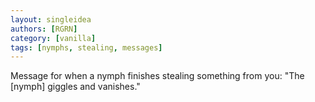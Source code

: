 ```yaml
---
layout: singleidea
authors: [RGRN]
category: [vanilla]
tags: [nymphs, stealing, messages]
---
```

Message for when a nymph finishes stealing something from you: "The [nymph] giggles and vanishes."

